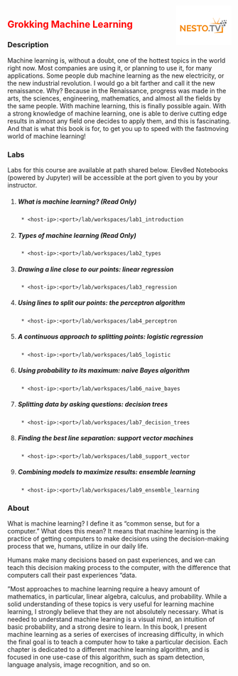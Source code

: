 <img align="right" src="./logo-small.png">

<h2><span style="color:red;">Grokking Machine Learning</span></h2>

### Description
Machine learning is, without a doubt, one of the hottest topics in the world right now. Most
companies are using it, or planning to use it, for many applications. Some people dub machine
learning as the new electricity, or the new industrial revolution. I would go a bit farther and
call it the new renaissance. Why? Because in the Renaissance, progress was made in the arts,
the sciences, engineering, mathematics, and almost all the fields by the same people. With
machine learning, this is finally possible again. With a strong knowledge of machine learning,
one is able to derive cutting edge results in almost any field one decides to apply them, and
this is fascinating. And that is what this book is for, to get you up to speed with the fastmoving world of machine learning!

### Labs

Labs for this course are available at path shared below. Elev8ed Notebooks (powered by Jupyter) will be accessible at the port given to you by your instructor.

1. ##### What is machine learning? (Read Only)
		* <host-ip>:<port>/lab/workspaces/lab1_introduction
2. ##### Types of machine learning (Read Only)
		* <host-ip>:<port>/lab/workspaces/lab2_types
3. ##### Drawing a line close to our points: linear regression
		* <host-ip>:<port>/lab/workspaces/lab3_regression
4. ##### Using lines to split our points: the perceptron algorithm
		* <host-ip>:<port>/lab/workspaces/lab4_perceptron
5. ##### A continuous approach to splitting points: logistic regression
		* <host-ip>:<port>/lab/workspaces/lab5_logistic
6. ##### Using probability to its maximum: naive Bayes algorithm
		* <host-ip>:<port>/lab/workspaces/lab6_naive_bayes
7. ##### Splitting data by asking questions: decision trees
		* <host-ip>:<port>/lab/workspaces/lab7_decision_trees
8. ##### Finding the best line separation: support vector machines
		* <host-ip>:<port>/lab/workspaces/lab8_support_vector
9. ##### Combining models to maximize results: ensemble learning
		* <host-ip>:<port>/lab/workspaces/lab9_ensemble_learning

### About

What is machine learning? I define it as “common sense, but for a computer.” What
does this mean? It means that machine learning is the practice of getting computers
to make decisions using the decision-making process that we, humans, utilize in our daily life.

Humans make many decisions based on past experiences, and we can teach this decision making process to the computer, with the difference that computers call their past
experiences “data.

”Most approaches to machine learning require a heavy amount of mathematics, in
particular, linear algebra, calculus, and probability. While a solid understanding of
these topics is very useful for learning machine learning, I strongly believe that they
are not absolutely necessary. What is needed to understand machine learning is a
visual mind, an intuition of basic probability, and a strong desire to learn.
In this book, I present machine learning as a series of exercises of increasing difficulty, in
which the final goal is to teach a computer how to take a particular decision. Each chapter is
dedicated to a different machine learning algorithm, and is focused in one use-case of this
algorithm, such as spam detection, language analysis, image recognition, and so on. 